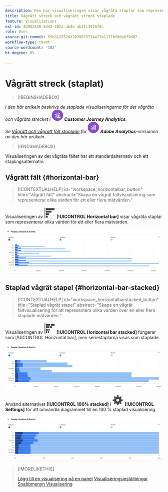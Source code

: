 ```yaml
---
description: Den här visualiseringen visar vågräta staplar som representerar olika värden för ett eller flera mätvärden.
title: Vågrätt streck och vågrätt streck staplade
feature: Visualizations
exl-id: 4d982430-5d43-482a-ab4e-ab1fc3616f0c
role: User
source-git-commit: 55b312552d32070875714a77e1177bf0da5f9d87
workflow-type: tm+mt
source-wordcount: '183'
ht-degree: 0%

---
```


# Vågrätt streck (staplat)

>[!BEGINSHADEBOX]

_I den här artikeln beskrivs de staplade visualiseringarna för det vågräta och vågräta strecket i_ ![CustomerJourneyAnalytics](/help/assets/icons/CustomerJourneyAnalytics.svg) _**Customer Journey Analytics**._<br/>_Se [Vågrätt och vågrätt fält staplade](https://experienceleague.adobe.com/en/docs/analytics/analyze/analysis-workspace/visualizations/horizontal-bar) för_ ![AdobeAnalytics](/help/assets/icons/AdobeAnalytics.svg) _**Adobe Analytics**-versionen av den här artikeln._

>[!ENDSHADEBOX]

Visualiseringen av det vågräta fältet har ett standardalternativ och ett staplingsalternativ.

## Vågrätt fält {#horizontal-bar}

<!-- markdownlint-disable MD034 -->

>[!CONTEXTUALHELP]
>id="workspace_horizontalbar_button"
>title="Vågrätt fält"
>abstract="Skapa en vågrät fältvisualisering som representerar olika värden för ett eller flera mätvärden."

<!-- markdownlint-enable MD034 -->


Visualiseringen av ![GraphBarHorizontal](/help/assets/icons/GraphBarHorizontal.svg) **[!UICONTROL Horizontal bar]** visar vågräta staplar som representerar olika värden för ett eller flera mätvärden.

![Vågrätt fält med mätvärden som sidvyer, sidhastighet, besök, inlägg och avslut.](assets/horizontal-bar.png)

## Staplad vågrät stapel {#horizontal-bar-stacked}

<!-- markdownlint-disable MD034 -->

>[!CONTEXTUALHELP]
>id="workspace_horizontalbarstacked_button"
>title="Staplad vågrät stapel"
>abstract="Skapa en vågrät fältvisualisering för att representera olika värden över en eller flera staplade mätvärden."

<!-- markdownlint-enable MD034 -->


Visualiseringen av ![GraphBarHorizontalStacking](/help/assets/icons/GraphBarHorizontalStacked.svg) **[!UICONTROL Horizontal bar stacked]** fungerar som [!UICONTROL Horizontal bar], men seriestaplarna visas som staplade.

![Ett staplat vågrätt fält med sidvyer, besök, poster och avslutningar.](assets/horizontal-bar-stacked.png)

Använd alternativet **[!UICONTROL 100% stacked]** i ![Inställning](/help/assets/icons/Setting.svg) **[!UICONTROL Settings]** för att omvandla diagrammet till en 100 % staplad visualisering.

![Vågrätt staplad 100 %](assets/horizontal-bar-stacked100.png)


>[!MORELIKETHIS]
>
>[Lägg till en visualisering på en panel](/help/analysis-workspace/visualizations/freeform-analysis-visualizations.md#add-visualizations-to-a-panel)
>[Visualiseringsinställningar](/help/analysis-workspace/visualizations/freeform-analysis-visualizations.md#settings)
>[Snabbmenyn Visualisering ](/help/analysis-workspace/visualizations/freeform-analysis-visualizations.md#context-menu)
>

